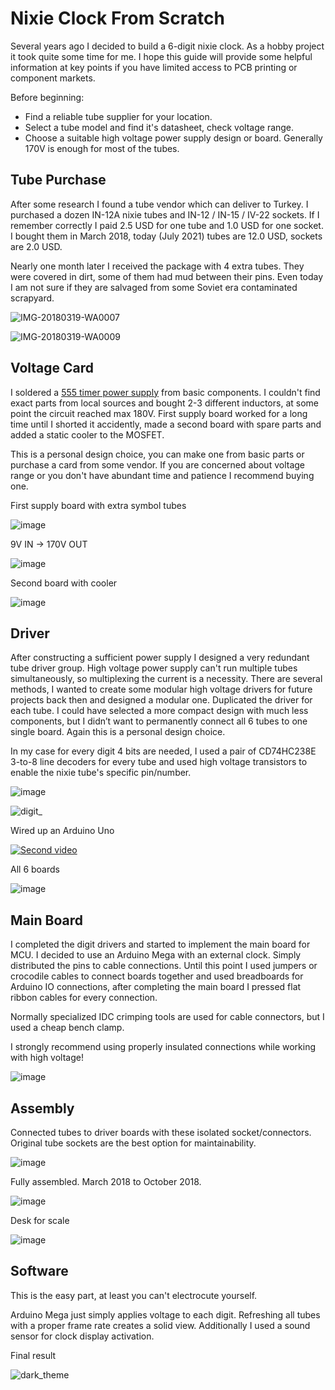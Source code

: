 # Nixie Clock From Scratch
Several years ago I decided to build a 6-digit nixie clock. As a hobby project it took quite some time for me. I hope this guide will provide some helpful information at key points if you have limited access to PCB printing or component markets. 


Before beginning:
* Find a reliable tube supplier for your location.
* Select a tube model and find it's datasheet, check voltage range.
* Choose a suitable high voltage power supply design or board. Generally 170V is enough for most of the tubes.
 


## Tube Purchase
After some research I found a tube vendor which can deliver to Turkey. I purchased a dozen IN-12A nixie tubes and IN-12 / IN-15 / IV-22 sockets. If I remember correctly I paid 2.5 USD for one tube and 1.0 USD for one socket. I bought them in March 2018, today (July 2021) tubes are 12.0 USD, sockets are 2.0 USD.

Nearly one month later I received the package with 4 extra tubes. They were covered in dirt, some of them had mud between their pins. Even today I am not sure if they are salvaged from some Soviet era contaminated scrapyard.

![IMG-20180319-WA0007](https://user-images.githubusercontent.com/28985966/126788682-389e18d5-115c-450b-9992-8a3984970a32.jpeg)

![IMG-20180319-WA0009](https://user-images.githubusercontent.com/28985966/126791696-fa4f2a50-22db-400e-a113-b326c6fac105.jpeg)


## Voltage Card

I soldered a [555 timer power supply](https://www.ledsales.com.au/pdf/555_kit.pdf) from basic components. I couldn't find exact parts from local sources and bought 2-3 different inductors, at some point the circuit reached max 180V. First supply board worked for a long time until I shorted it accidently, made a second board with spare parts and added a static cooler to the MOSFET.

This is a personal design choice, you can make one from basic parts or purchase a card from some vendor. If you are concerned about voltage range or you don't have abundant time and patience I recommend buying one.

First supply board with extra symbol tubes

![image](https://user-images.githubusercontent.com/28985966/126798058-14f500a7-ee8d-49b4-8724-e4e36494da7a.png)

9V IN -> 170V OUT

![image](https://user-images.githubusercontent.com/28985966/126801428-0ff7941b-40e3-44da-b27a-6de26ce5b278.png)

Second board with cooler

![image](https://user-images.githubusercontent.com/28985966/126806871-d578747d-b1db-46e0-bb80-ee6bfbbf7bd5.png)


## Driver

After constructing a sufficient power supply I designed a very redundant tube driver group. High voltage power supply can't run multiple tubes simultaneously, so multiplexing the current is a necessity. There are several methods, I wanted to create some modular high voltage drivers for future projects back then and designed a modular one. Duplicated the driver for each tube. I could have selected a more compact design with much less components, but I didn’t want to permanently connect all 6 tubes to one single board. Again this is a personal design choice. 

In my case for every digit 4 bits are needed, I used a pair of CD74HC238E 3-to-8 line decoders for every tube and used high voltage transistors to enable the nixie tube's specific pin/number. 

![image](https://user-images.githubusercontent.com/28985966/126802136-b6207000-11dc-4c02-a50a-a848098fd19b.png)


![digit_](https://user-images.githubusercontent.com/28985966/126866260-5ebb7ba5-b2e4-466d-9102-1b6925e7c87b.gif)



Wired up an Arduino Uno

[![Second video](https://img.youtube.com/vi/qUaKFGdwrgs/0.jpg)](https://www.youtube.com/watch?v=qUaKFGdwrgs)

All 6 boards

![image](https://user-images.githubusercontent.com/28985966/126812323-0b6f56cc-1902-4d49-902f-fc64c002466a.png)

## Main Board
I completed the digit drivers and started to implement the main board for MCU. I decided to use an Arduino Mega with an external clock. Simply distributed the pins to cable connections. Until this point I used jumpers or crocodile cables to connect boards together and used breadboards for Arduino IO connections, after completing the main board I pressed flat ribbon cables for every connection. 

Normally specialized IDC crimping tools are used for cable connectors, but I used a cheap bench clamp.

I strongly recommend using properly insulated connections while working with high voltage!  

![image](https://user-images.githubusercontent.com/28985966/126817051-ff466bec-cbae-478d-8d72-c545ab555c05.png)

## Assembly

Connected tubes to driver boards with these isolated socket/connectors. Original tube sockets are the best option for maintainability.

![image](https://user-images.githubusercontent.com/28985966/126826947-dad2f21c-a53d-4282-b63c-497df5c775f2.png)

Fully assembled. March 2018 to October 2018.

![image](https://user-images.githubusercontent.com/28985966/126828447-6382e6bd-ea40-4106-a66f-5c6e51df6fba.png)

Desk for scale

![image](https://user-images.githubusercontent.com/28985966/126834625-3ebe124a-7c2f-4d89-baaf-41c744d922fb.png)


## Software
This is the easy part, at least you can't electrocute yourself.

Arduino Mega just simply applies voltage to each digit. Refreshing all tubes with a proper frame rate creates a solid view. Additionally I used a sound sensor for clock display activation. 

Final result

![dark_theme](https://user-images.githubusercontent.com/28985966/126835887-5a8c6e0a-f48e-4b84-ac48-84d94cca40b7.gif)









